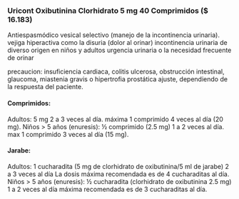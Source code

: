 ### Uricont Oxibutinina Clorhidrato 5 mg 40 Comprimidos ($ 16.183)
Antiespasmódico vesical selectivo (manejo de la incontinencia urinaria).
vejiga hiperactiva como la disuria (dolor al orinar)
incontinencia urinaria de diverso origen en niños y adultos
urgencia urinaria o la necesidad frecuente de orinar

precaucion: insuficiencia cardiaca, colitis ulcerosa, obstrucción intestinal, glaucoma, miastenia gravis o hipertrofia prostática
ajuste, dependiendo de la respuesta del paciente.

#### Comprimidos:
Adultos: 5 mg 2 a 3 veces al día. máxima 1 comprimido 4 veces al día (20 mg). 
Niños > 5 años (enuresis): ½ comprimido (2.5 mg) 1 a 2 veces al día. max 1 comprimido 3 veces al día (15 mg).
#### Jarabe:
Adultos: 
1 cucharadita (5 mg de clorhidrato de oxibutinina/5 ml de jarabe) 2 a 3 veces al día
La dosis máxima recomendada es de 4 cucharaditas al día. 
Niños > 5 años (enuresis):
½ cucharadita (clorhidrato de oxibutinina 2.5 mg) 1 a 2 veces al día
máxima recomendada es de 3 cucharaditas al día.
